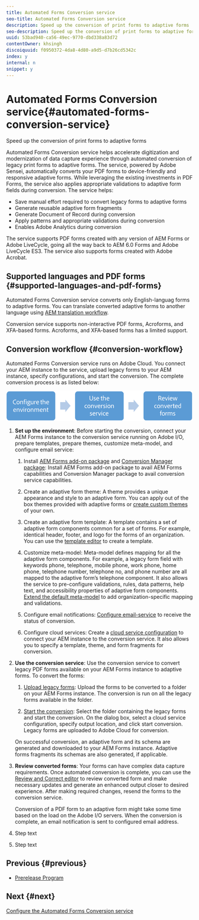 ```yaml
---
title: Automated Forms Conversion service
seo-title: Automated Forms Conversion service
description: Speed up the conversion of print forms to adaptive forms
seo-description: Speed up the conversion of print forms to adaptive forms
uuid: 53bad940-ca56-49ec-9770-dbd338a83d72
contentOwner: khsingh
discoiquuid: f0950372-4da8-4d80-a9d5-d7b26cd5342c
index: y
internal: n
snippet: y
---
```


# Automated Forms Conversion service{#automated-forms-conversion-service}

Speed up the conversion of print forms to adaptive forms

Automated Forms Conversion service helps accelerate digitization and modernization of data capture experience through automated conversion of legacy print forms to adaptive forms. The service, powered by Adobe Sensei, automatically converts your PDF forms to device-friendly and responsive adaptive forms. While leveraging the existing investments in PDF Forms, the service also applies appropriate validations to adaptive form fields during conversion. The service helps:

* Save manual effort required to convert legacy forms to adaptive forms
* Generate reusable adaptive form fragments
* Generate Document of Record during conversion
* Apply patterns and appropriate validations during conversion
* Enables Adobe Analytics during conversion

The service supports PDF forms created with any version of AEM Forms or Adobe LiveCycle, going all the way back to AEM 6.0 Forms and Adobe LiveCycle ES3. The service also supports forms created with Adobe Acrobat.

<!--
Comment Type: annotation
Last Modified By: asgupta
Last Modified Date: 2018-11-21T07:45:55.878-0500
Can a visual help better? Lots of bullet points to read for an overview. Or reduce word count. One way is to not write full sentences.
-->

<!--
Comment Type: annotation
Last Modified By: asgupta
Last Modified Date: 2018-11-21T07:45:19.346-0500
effort not labour. Also, labor not labour.
-->

<!--
Comment Type: draft

<h2>Onboarding</h2>
-->

<!--
Comment Type: annotation
Last Modified By: asgupta
Last Modified Date: 2018-11-21T07:11:53.395-0500
Sounds like it should come before workflow. If it must come after w/f then elaborate in title what is being overboarded. Gerund.
-->

<!--
Comment Type: draft

<p>The conversion service is available for purchase as an add-on to AEM 6.4 Forms. After you purchase, an email is sent to the administrator of your organization with a link to Adobe I/O. You require an Adobe ID account that has administrator privileges for the organization to create an integration on Adobe I/O.</p>
<p>The administrator can follow the link to integrate the Automated Forms Conversion service with AEM Forms. To integrate the service with AEM Forms, see <a href="../../../forms/using/wip/configure-the-automated-forms-conversion-service.md" target="_blank">Configure the Automated Forms Conversion service</a>.</p>
<p>The onboarding process is complete when the administrator configures the service and adds users in AEM. You are ready to convert legacy forms to adaptive forms. </p>
-->

<!--
Comment Type: annotation
Last Modified By: asgupta
Last Modified Date: 2018-11-21T07:05:29.754-0500
Branding. Adobe I/O
-->

<!--
Comment Type: annotation
Last Modified By: asgupta
Last Modified Date: 2018-11-21T07:56:03.973-0500
Froms?!
-->

## Supported languages and PDF forms {#supported-languages-and-pdf-forms}

<!--
Comment Type: annotation
Last Modified By: asgupta
Last Modified Date: 2018-11-21T07:11:38.823-0500
title case.
-->

<!--
Comment Type: annotation
Last Modified By: khsingh
Last Modified Date: 2018-11-21T09:33:33.003-0500

-->

Automated Forms Conversion service converts only English-languag forms to adaptive forms. You can translate converted adaptive forms to another language using [AEM translation workflow](../../../forms/using/using-aem-translation-workflow-to-localize-adaptive-forms.md).

Conversion service supports non-interactive PDF forms, Acroforms, and XFA-based forms. Acroforms, and XFA-based forms has a limited support.

<!--
Comment Type: annotation
Last Modified By: asgupta
Last Modified Date: 2018-11-21T07:06:12.689-0500
Not part of w/f topic. Remove. Link to RNs.
-->

<!--
Comment Type: annotation
Last Modified By: asgupta
Last Modified Date: 2018-11-21T07:54:23.519-0500
using, not with.
-->

<!--
Comment Type: annotation
Last Modified By: asgupta
Last Modified Date: 2018-11-21T07:54:57.761-0500
English-language forms.
-->

## Conversion workflow  {#conversion-workflow}

<!--
Comment Type: annotation
Last Modified By: asgupta
Last Modified Date: 2018-11-21T06:49:26.826-0500
Need better title. Also, use sentence case.
-->

Automated Forms Conversion service runs on Adobe Cloud. You connect your AEM instance to the service, upload legacy forms to your AEM instance, specify configurations, and start the conversion. The complete conversion process is as listed below:

<!--
Comment Type: annotation
Last Modified By: asgupta
Last Modified Date: 2018-11-21T07:17:59.738-0500
Remove parenthetical content. These must already be covered below in detailed steps. From overview of this H1, no need to mention all details.
-->

<!--
Comment Type: remark
Last Modified By: Khushwant Singh (khsingh)
Last Modified Date: 2018-11-21T08:57:03.211-0500
<p>Call out these 3 top-level steps before details start.</p>
<p>Can be just an UL or a quick diagram (<a href="https://helpx.adobe.com/content/dam/help/en/experience-manager/6-4/sites/administering/using/rich-text-editor/jcr_content/main-pars/image_2035059177/rte_workflow_v1.png" target="_blank">example</a>).<br /> </p>
<ul>
<li>Configure the environment</li>
<li>Use the conversion service</li>
<li>Review converted forms</li>
</ul>
-->

![](assets/workflow.png)

1. **Set up the environment**: Before starting the conversion, connect your AEM Forms instance to the conversion service running on Adobe I/O, prepare templates, prepare themes, customize meta-model, and configure email service:

    1. Install [AEM Forms add-on package](../../../forms/using/installing-configuring-aem-forms-osgi.md) and [Conversion Manager package](../../../forms/using/wip/configure-the-automated-forms-conversion-service.md#main-pars-header-1968409873): Install AEM Forms add-on package to avail AEM Forms capabilities and Conversion Manager package to avail conversion service capabilities.  
    
    1. Create an adaptive form theme: A theme provides a unique appearance and style to an adaptive form. You can apply out of the box themes provided with adaptive forms or [create custom themes](../../../forms/using/themes.md) of your own.
    1. Create an adaptive form template: A template contains a set of adaptive form components common for a set of forms. For example, identical header, footer, and logo for the forms of an organization. You can use the [template editor](../../../forms/using/template-editor.md) to create a template.   
    
    1. Customize meta-model: Meta-model defines mapping for all the adaptive form components. For example, a legacy form field with keywords phone, telephone, mobile phone, work phone, home phone, telephone number, telephone no, and phone number are all mapped to the adaptive form’s telephone component. It also allows the service to pre-configure validations, rules, data patterns, help text, and accessibility properties of adaptive form components. [Extend the default meta-model](../../../forms/using/wip/extending-the-default-meta-model.md) to add organization-specific mapping and validations.
    1. Configure email notifications: [Configure email-service](../../../forms/using/wip/configure-the-automated-forms-conversion-service.md#main-pars-header-393337952) to receive the status of conversion.  
    
    1. Configure cloud services: Create a [cloud service configuration](../../../forms/using/wip/configure-the-automated-forms-conversion-service.md#main-pars-header-402337891) to connect your AEM instance to the conversion service. It also allows you to specify a template, theme, and form fragments for conversion.

   <!--
   Comment Type: annotation
   Last Modified By: asgupta
   Last Modified Date: 2018-11-21T07:22:56.068-0500
   with keywords?
   -->

   <!--
   Comment Type: annotation
   Last Modified By: asgupta
   Last Modified Date: 2018-11-21T07:23:28.361-0500
   are all mapped...
   -->

   <!--
   Comment Type: annotation
   Last Modified By: asgupta
   Last Modified Date: 2018-11-21T07:23:39.508-0500
   Space.
   -->

   <!--
   Comment Type: annotation
   Last Modified By: asgupta
   Last Modified Date: 2018-11-21T07:24:58.106-0500
   Another idea to lessen the word count is to hyphenate like "organization-specific mapping and properties." 4 instead of 7 words :)
   -->

   <!--
   Comment Type: annotation
   Last Modified By: asgupta
   Last Modified Date: 2018-11-21T07:25:50.144-0500
   via email. Or just remove via email to shorten.
   -->

   <!--
   Comment Type: annotation
   Last Modified By: asgupta
   Last Modified Date: 2018-11-21T07:26:13.167-0500
   AEM instance.
   -->

   <!--
   Comment Type: annotation
   Last Modified By: asgupta
   Last Modified Date: 2018-11-21T07:26:38.640-0500
   for conversion.
   -->

   <!--
   Comment Type: annotation
   Last Modified By: asgupta
   Last Modified Date: 2018-11-21T07:31:40.657-0500
   Can re-write as, "Install AEM Forms add-on package to avail AEM Forms capabilities and Conversion Manager package to avail x, y, and z."
   -->

   <!--
   Comment Type: remark
   Last Modified By: Ashish Gupta . (asgupta)
   Last Modified Date: 2018-11-21T07:10:33.343-0500
   <p><strong>Workflow diagram</strong></p>
   <p>Place before detailed text. Ideally, at the beginning and set the sequence of the textual instructions.</p>
   <p>Sleek arrows. Too big.</p>
   <p>Can add color coding to demarcate AEM and Adobe Cloud.</p>
   <p>The icons used in w/f diagram should ideally match with icons used in UI.</p>
   <p>Ampersand usage in Review and Correct.<br /> </p>
   -->

1. **Use the conversion service**: Use the conversion service to convert legacy PDF forms available on your AEM Forms instance to adaptive forms. To convert the forms:

    1. [Upload legacy forms](../../../forms/using/wip/convert-existing-forms-to-adaptive-forms.md): Upload the forms to be converted to a folder on your AEM Forms instance. The conversion is run on all the legacy forms available in the folder.  
    
    1. [Start the conversion](../../../forms/using/wip/convert-existing-forms-to-adaptive-forms.md#main-pars-header-1734028641): Select the folder containing the legacy forms and start the conversion. On the dialog box, select a cloud service configuration, specify output location, and click start conversion. Legacy forms are uploaded to Adobe Cloud for conversion.

   On successful conversion, an adaptive form and its schema are generated and downloaded to your AEM Forms instance. Adaptive forms fragments its schemas are also generated, if applicable.

   <!--
   Comment Type: annotation
   Last Modified By: asgupta
   Last Modified Date: 2018-11-21T07:35:20.093-0500
   Conversion service supports only x,y,andz.
   -->

   <!--
   Comment Type: annotation
   Last Modified By: asgupta
   Last Modified Date: 2018-11-21T07:48:01.424-0500
   the dialog is not named start conversion.
   -->

   <!--
   Comment Type: annotation
   Last Modified By: asgupta
   Last Modified Date: 2018-11-21T07:49:31.255-0500
   The second half of 2.b is not about starting the conversion. It is conceptual info about post-conversion.
   -->

1. **Review converted forms**: Your forms can have complex data capture requirements. Once automated conversion is complete, you can use the [Review and Correct editor](../../../forms/using/wip/review-correct-ui-edited.md) to review converted form and make necessary updates and generate an enhanced output closer to desired experience. After making required changes, resend the forms to the conversion service.

   Conversion of a PDF form to an adaptive form might take some time based on the load on the Adobe I/O servers. When the conversion is complete, an email notification is sent to configured email address.

   <!--
   Comment Type: annotation
   Last Modified By: asgupta
   Last Modified Date: 2018-11-21T07:09:03.159-0500
   Ampersand?
   -->

   <!--
   Comment Type: annotation
   Last Modified By: asgupta
   Last Modified Date: 2018-11-21T07:51:33.029-0500
   I think it should be real-world. Not sure. Check in Acrolinx.
   -->

   <!--
   Comment Type: annotation
   Last Modified By: asgupta
   Last Modified Date: 2018-11-21T07:52:25.596-0500
   Just say, you can review converted form to make necessary updates.... Saying review quality of conversion may hint that there are issues with quality :)
   -->

   <!--
   Comment Type: annotation
   Last Modified By: asgupta
   Last Modified Date: 2018-11-21T07:52:46.752-0500
   the required
   -->

   <!--
   Comment Type: annotation
   Last Modified By: asgupta
   Last Modified Date: 2018-11-21T07:53:44.175-0500
   Are the forms automatically sent? If yes, then this is correct. Just FYI conceptual info. If not automatically sent, then mention as actionable info. "After making the required changes, re-send the forms to the conversion service."
   -->

1. Step text
1. Step text

<!--
Comment Type: draft

<h2>Prerequisites </h2>
-->

<!--
Comment Type: draft

<p>Before you can use the Automated Forms Conversion service, ensure the following to create an integration on Adobe I/O:</p>
<ul>
<li>An Adobe ID account that has administrator privileges for the organization.</li>
<li>The Automated Forms Conversion service is enabled for your organization.</li>
</ul>
-->

## Previous {#previous}

* [Prerelease Program](../../../forms/using/wip/aem-forms-automated-forms-conversion-service-beta.md)

## Next {#next}

[Configure the Automated Forms Conversion service](../../../forms/using/wip/configure-the-automated-forms-conversion-service.md)
